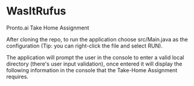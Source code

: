 # WasItRufus
Pronto.ai Take Home Assignment

After cloning the repo, to run the application choose src/Main.java as the configuration (Tip: you can right-click the file and select RUN).

The application will prompt the user in the console to enter a valid local directory (there's user input validation), once entered it will display the following information in the console that the Take-Home Assignment requires. 
